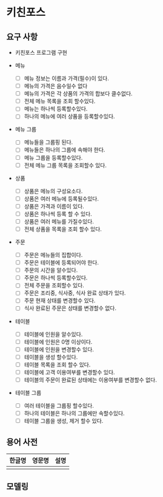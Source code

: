 # 키친포스

## 요구 사항
- 키친포스 프로그램 구현

- 메뉴
    - [ ] 메뉴 정보는 이름과 가격(필수)이 있다.
    - [ ] 메뉴의 가격은 음수일수 없다
    - [ ] 메뉴의 가격은 각 상품의 가격의 합보다 클수없다.
    - [ ] 전체 메뉴 목록을 조회 할수있다.
    - [ ] 메뉴는 하나씩 등록할수있다.
    - [ ] 하나의 메뉴에 여러 상품을 등록할수있다.
    
- 메뉴 그룹 
    - [ ] 메뉴들을 그룹핑 된다.
    - [ ] 메뉴들은 하나의 그룹에 속해야 한다.
    - [ ] 메뉴 그룹을 등록할수있다.
    - [ ] 전체 메뉴 그룹 목록을 조회할수 있다.
  
- 상품
    - [ ] 상품은 메뉴의 구성요소다.
    - [ ] 상품은 여러 메뉴에 등록될수있다.
    - [ ] 상품은 가격과 이름이 있다.
    - [ ] 상품은 하나씩 등록 할 수 있다.
    - [ ] 상품은 여러 메뉴를 가질수있다.
    - [ ] 전체 상품을 목록을 조회 할수 있다.

- 주문
    - [ ] 주문은 메뉴들의 집합이다.
    - [ ] 주문은 테이블에 등록되어야 한다.
    - [ ] 주문의 시간을 알수있다.
    - [ ] 주문은 하나씩 등록할수있다.
    - [ ] 전체 주문을 조회할수 있다.
    - [ ] 주문은 조리중, 식사중, 식사 완료 상태가 있다. 
    - [ ] 주문 현재 상태를 변경할수 있다. 
    - [ ] 식사 완료된 주문은 상태를 변경할수 없다.

- 테이블 
    - [ ] 테이블에 인원을 알수있다.
    - [ ] 테이블에 인원은 0명 이상이다.
    - [ ] 테이블에 인원을 변경할수 있다.
    - [ ] 테이블을 생성 할수있다.
    - [ ] 테이블 목록을 조회 할수 있다.
    - [ ] 테이블에 고객 이용여부를 변경할수 있다.
    - [ ] 테이블의 주문이 완료된 상태에는 이용여부를 변경할수 없다. 
    
- 테이블 그룹
    - [ ] 여러 테이블을 그룹핑 할수있다.
    - [ ] 하나의 테이블은 하나의 그룹에만 속할수있다.
    - [ ] 테이블 그룹을 생성, 제거 할수 있다.

## 용어 사전

| 한글명 | 영문명 | 설명 |
| --- | --- | --- |
|  |  |  |

## 모델링
